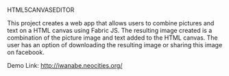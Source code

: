 HTML5CANVASEDITOR

This project creates a web app that allows users to combine pictures and text on a HTML canvas using Fabric JS. The resulting image created is a combination of the picture image and text added to the HTML canvas. 
The user has an option of downloading the resulting image or sharing this image on facebook.

Demo Link: http://iwanabe.neocities.org/
